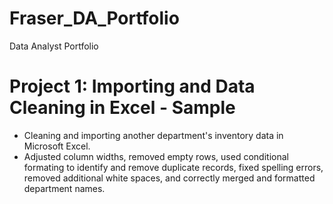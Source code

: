 # Fraser_DA_Portfolio
Data Analyst Portfolio 

# Project 1: Importing and Data Cleaning in Excel - Sample
* Cleaning and importing another department's inventory data in Microsoft Excel. 
* Adjusted column widths, removed empty rows, used conditional formating to identify and remove duplicate records, fixed spelling errors, removed additional white spaces, and correctly merged and formatted department names. 
